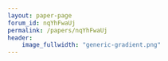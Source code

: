 ```yaml
---
layout: paper-page
forum_id: nqYhFwaUj
permalink: /papers/nqYhFwaUj
header:
    image_fullwidth: "generic-gradient.png"
---
```

    